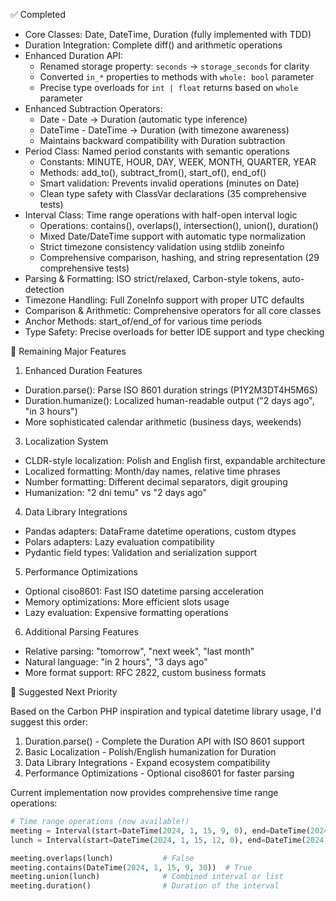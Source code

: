 ✅ Completed

  - Core Classes: Date, DateTime, Duration (fully implemented with TDD)
  - Duration Integration: Complete diff() and arithmetic operations
  - Enhanced Duration API:
    - Renamed storage property: `seconds` → `storage_seconds` for clarity
    - Converted `in_*` properties to methods with `whole: bool` parameter
    - Precise type overloads for `int | float` returns based on `whole` parameter
  - Enhanced Subtraction Operators:
    - Date - Date → Duration (automatic type inference)
    - DateTime - DateTime → Duration (with timezone awareness)
    - Maintains backward compatibility with Duration subtraction
  - Period Class: Named period constants with semantic operations
    - Constants: MINUTE, HOUR, DAY, WEEK, MONTH, QUARTER, YEAR
    - Methods: add_to(), subtract_from(), start_of(), end_of()
    - Smart validation: Prevents invalid operations (minutes on Date)
    - Clean type safety with ClassVar declarations (35 comprehensive tests)
  - Interval Class: Time range operations with half-open interval logic
    - Operations: contains(), overlaps(), intersection(), union(), duration()
    - Mixed Date/DateTime support with automatic type normalization
    - Strict timezone consistency validation using stdlib zoneinfo
    - Comprehensive comparison, hashing, and string representation (29 comprehensive tests)
  - Parsing & Formatting: ISO strict/relaxed, Carbon-style tokens, auto-detection
  - Timezone Handling: Full ZoneInfo support with proper UTC defaults
  - Comparison & Arithmetic: Comprehensive operators for all core classes
  - Anchor Methods: start_of/end_of for various time periods
  - Type Safety: Precise overloads for better IDE support and type checking

  🔄 Remaining Major Features

  1. Enhanced Duration Features

  - Duration.parse(): Parse ISO 8601 duration strings (P1Y2M3DT4H5M6S)
  - Duration.humanize(): Localized human-readable output ("2 days ago", "in 3 hours")
  - More sophisticated calendar arithmetic (business days, weekends)

  3. Localization System

  - CLDR-style localization: Polish and English first, expandable architecture
  - Localized formatting: Month/day names, relative time phrases
  - Number formatting: Different decimal separators, digit grouping
  - Humanization: "2 dni temu" vs "2 days ago"

  4. Data Library Integrations

  - Pandas adapters: DataFrame datetime operations, custom dtypes
  - Polars adapters: Lazy evaluation compatibility
  - Pydantic field types: Validation and serialization support

  5. Performance Optimizations

  - Optional ciso8601: Fast ISO datetime parsing acceleration
  - Memory optimizations: More efficient slots usage
  - Lazy evaluation: Expensive formatting operations

  6. Additional Parsing Features

  - Relative parsing: "tomorrow", "next week", "last month"
  - Natural language: "in 2 hours", "3 days ago"
  - More format support: RFC 2822, custom business formats

  🎯 Suggested Next Priority

  Based on the Carbon PHP inspiration and typical datetime library usage, I'd suggest this order:

  1. Duration.parse() - Complete the Duration API with ISO 8601 support
  2. Basic Localization - Polish/English humanization for Duration
  3. Data Library Integrations - Expand ecosystem compatibility
  4. Performance Optimizations - Optional ciso8601 for faster parsing

  Current implementation now provides comprehensive time range operations:

  ```python
  # Time range operations (now available!)
  meeting = Interval(start=DateTime(2024, 1, 15, 9, 0), end=DateTime(2024, 1, 15, 10, 30))
  lunch = Interval(start=DateTime(2024, 1, 15, 12, 0), end=DateTime(2024, 1, 15, 13, 0))

  meeting.overlaps(lunch)           # False
  meeting.contains(DateTime(2024, 1, 15, 9, 30))  # True
  meeting.union(lunch)              # Combined interval or list
  meeting.duration()                # Duration of the interval
  ```
